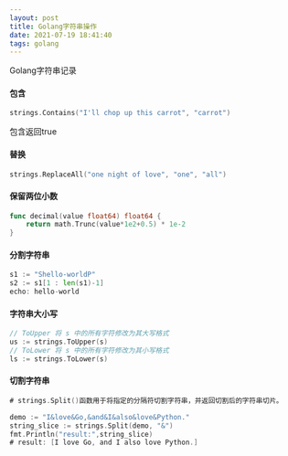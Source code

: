 ```yaml
---
layout: post
title: Golang字符串操作
date: 2021-07-19 18:41:40
tags: golang
---
```

Golang字符串记录
<!-- more -->

#### 包含
```go
strings.Contains("I'll chop up this carrot", "carrot")
```
包含返回true

#### 替换
```go
strings.ReplaceAll("one night of love", "one", "all")
```

#### 保留两位小数
```go
func decimal(value float64) float64 {
	return math.Trunc(value*1e2+0.5) * 1e-2
}

```

#### 分割字符串
```go
s1 := "Shello-worldP"
s2 := s1[1 : len(s1)-1]
echo: hello-world
```

#### 字符串大小写
```go
// ToUpper 将 s 中的所有字符修改为其大写格式
us := strings.ToUpper(s)
// ToLower 将 s 中的所有字符修改为其小写格式
ls := strings.ToLower(s)
```

#### 切割字符串
```go
# strings.Split()函数用于将指定的分隔符切割字符串，并返回切割后的字符串切片。

demo := "I&love&Go,&and&I&also&love&Python."
string_slice := strings.Split(demo, "&")
fmt.Println("result:",string_slice)
# result: [I love Go, and I also love Python.]
```